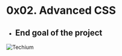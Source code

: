 # 0x02. Advanced CSS

- ## End goal of the project
![Techium](wsl$\Ubuntu-20.04\home\luciana\holbertonschool-web_front_end\0x02-CSS_advanced/images/css.png)
